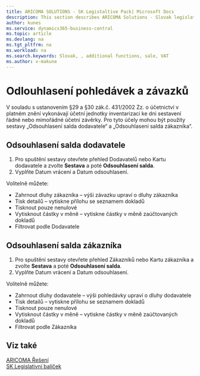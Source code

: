 ```yaml
---
title: ARICOMA SOLUTIONS - SK Legistaltive Pack| Microsoft Docs
description: This section describes ARICOMA Solutions - Slovak legislation
author: kunes
ms.service: dynamics365-business-central
ms.topic: article
ms.devlang: na
ms.tgt_pltfrm: na
ms.workload: na
ms.search.keywords: Slovak, , additional functions, sale, VAT
ms.author: v-makune
---
```


# Odlouhlasení pohledávek a závazků

V souladu s ustanovením §29 a §30 zák.č. 431/2002 Zz. o účetnictví v platném znění vykonávají účetní jednotky inventarizaci ke dni sestavení řádné nebo mimořádné účetní závěrky.
Pro tyto účely mohou být použity sestavy „Odsouhlasení salda dodavatele“ a „Odsouhlasení salda zákazníka“.

## Odsouhlasení salda dodavatele

1. Pro spuštění sestavy otevřete přehled Dodavatelů nebo Kartu dodavatele a zvolte **Sestava** a poté **Odsouhlasení salda**.
2. Vyplňte Datum vrácení a Datum odsouhlasení.

 Volitelně můžete:

- Zahrnout dluhy zákazníka – výši závazku upraví o dluhy zákazníka
- Tisk detailů – vytiskne přílohu se seznamem dokladů
- Tisknout pouze nenulové
- Vytisknout částky v měně – vytiskne částky v měně zaúčtovaných dokladů
- Filtrovat podle Dodavatele

## Odsouhlasení salda zákazníka

1. Pro spuštění sestavy otevřete přehled Zákazníků nebo Kartu zákazníka a zvolte **Sestava** a poté **Odsouhlasení salda**.
2. Vyplňte Datum vrácení a Datum odsouhlasení.

 Volitelně můžete:

- Zahrnout dluhy dodavatele – výši pohledávky upraví o dluhy dodavatele
- Tisk detailů – vytiskne přílohu se seznamem dokladů
- Tisknout pouze nenulové
- Vytisknout částky v měně – vytiskne částky v měně zaúčtovaných dokladů
- Filtrovat podle Zákazníka

## Viz také

[ARICOMA Řešení](solutions.md)  
[SK Legislativní balíček](sk-legislative-pack.md)

